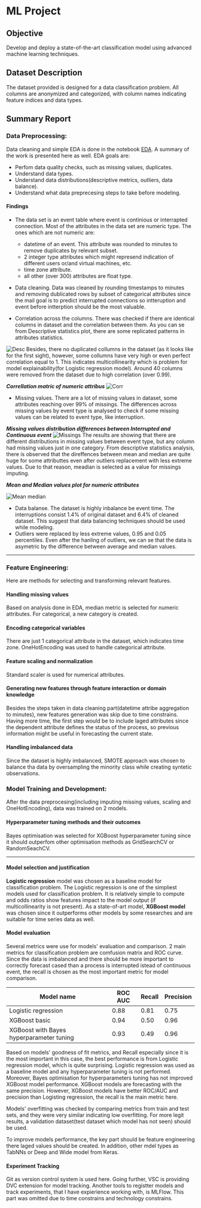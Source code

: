 # ML Project
## Objective
Develop and deploy a state-of-the-art classification model using advanced machine learning techniques.

## Dataset Description
The dataset provided is designed for a data classification problem. All columns are anonymized and categorized, with column names indicating feature indices and data types.

## Summary Report

### Data Preprocessing:
Data cleaning and simple EDA is done in the notebook [EDA](./EDA.ipynb). A summary of the work is presented here as well. 
EDA goals are:
- Perfom data quality checks, such as missing values, duplicates.
- Understand data types.
- Understand data distributions(descriptive metrics, outliers, data balance).
- Understand what data preprecesing steps to take before modeling.

#### Findings

- The data set is an event table where event is continious or interrapted connection. Most of the attributes in the data set are numeric type. The ones which are not numeric are:
    - datetime of an event. This attribute was rounded to minutes to remove duplicates by relevant subset.
    - 2 integer type attributes which might represend indication of different users or/and virtual machines, etc.
    - time zone attribute.
    - all other (over 300) attributes are float type. 

- Data cleaning. Data was cleaned by rounding timestamps to minutes and removing dublicated rows by subset of categorical attributes since the mail goal is to predict interrupted connections so intteruption and event before intterption should be the most valuable.
- Correlation across the columns. There was checked if there are identical columns in dataset and the correlation between them. As you can se from Descriptive statistics plot, there are some replicated patterns in attributes statistics. 

![Desc](./pictures/desr_plot.png)
Besides, there no duplicated collumns in the dataset (as it looks like for the first sight), however, some collumns have very high or even perfect correlation equal to 1. This indicates multicollinearity which is problem for model explainability(for Logistic regression model). Around 40 columns were removed from the dataset due to high correlation (over 0.99).

***Correllation matric of numeric attribus*** 
![Corr](./pictures/corr.png)
- Missing values. There are a lot of missing values in dataset, some attributes reaching over 99% of missings. The differences across missing values by event type is analysed to check if some missing values can be related to event type, like interruption.

***Missing values distribution differences between Interrupted and Continuous event*** 
![Missings](./pictures/missing_diff.png)
The results are showing that there are different distributions in missing values between event type, but any column had missing values just in one category. From descriptive statistics analysis, there is observed that the direffences between mean and median are quite huge for some attributtes even after outliers replacement with less extreme values. Due to that reason, meadian is selected as a value for missings imputing.

***Mean and Median values plot for numeric attributes***

![Mean median](./pictures/mean_median.png)
- Data balanse. The dataset is highly inbalance be event time. The interruptions consist 1.4% of original dataset and 6.4% of cleaned dataset. This suggest that data balancing techniques should be used while modeling.
- Outliers were replaced by less extreme values, 0.95 and 0.05 percentiles. Even after the hanling of outliers, we can se that the data is asymetric by the difference between average and median values.
---
### Feature Engineering:
Here are methods for selecting and transforming relevant features.
#### Handling missing values
Based on analysis done in EDA, median metric is selected for numeric attributes. For categorical, a new category is created. 
#### Encoding categorical variables
There are just 1 categorical attribute in the dataset, which indicates time zone. OneHotEncoding was used to handle categorical attribute.
#### Feature scaling and normalization
Standard scaler is used for numerical attributes.
#### Generating new features through feature interaction or domain knowledge
Besides the steps taken in data cleaning part(datetime attribe aggregation to minutes), new features generation was skip due to time constrains. Having more time, the first step would be to include laged attributes since the dependent attribute defines the status of the process, so previous information might be useful in forecasting the current state.
#### Handling imbalanced data
Since the dataset is highly imbalanced, SMOTE approach was chosen to balance tha data by oversampling the minority class while creating syntetic observations.
### Model Training and Development:
After the data preprocesing(including imputing missing values, scaling and OneHotEncoding), data was trained on 2 models.
#### Hyperparameter tuning methods and their outcomes
Bayes optimisation was selected for XGBoost hyperparameter tuning since it should outperfom other optimisation methods as GridSearchCV or RandomSeachCV.

---
#### Model selection and justification
**Logistic regression** model was chosen as a baseline model for classification problem. The Logistic regression is one of the simpliest models used for classification problem. It is relatively simple to compute and odds ratios show features impact to the model output (if multicollinearity is not present).
As a state-of-art model, **XGBoost model** was chosen since it outperforms other models by some researches and are suitable for time series data as well. 
#### Model evaluation
Several metrics were use for models' evaluation and comparison. 2 main metrics for classification problem are comfusion matrix and ROC curve. Since the data is imbalanced and there should be more important to correctly forecast cased than a process is interrupted istead of continuous event, the recall is chosen as the most important metric for model comparison.

|Model name | ROC AUC | Recall | Precision|
|----------------------------------------|----------|----------|----------|
|Logistic regression	|0.88|	0.81|	0.75|
|XGBoost basic	|0.94 |	0.50 |	0.96 |
|XGBoost with Bayes hyperparameter tuning	|0.93|	0.49 |	0.96|

Based on models' goodness of fit metrics, and Recall especially since it is the most important in this case, the best performance is from Logistic regression model, which is quite surprising. Logistic regression was used as a baseline model and any hyperparameter tuning is not performed. Moreover, Bayes optimisation for hyperparameters tuning has not improved XGBoost model performance. XGBoost models are forecasting with the same precision. However, XGBoost models have better ROC/AUC and precision than Logisting regression, the recall is the main metric here.

Models' overfitting was checked by comparing metrics from train and test sets, and they were very similar indicating low overfitting. For more legit results, a validation dataset(test dataset which model has not seen) should be used.

To improve models performance, the key part should be feature engineering there laged values should be created. In addition, other mdel types as TabNNs or Deep and Wide model from Keras.

#### Experiment Tracking
Git as version control system is used here. Going further, VSC is providing DVC extension for model tracking. Another tools to registter models and track experiments, that I have expierience working with, is MLFlow. This part was omitted due to time constrains and technology constrains.

